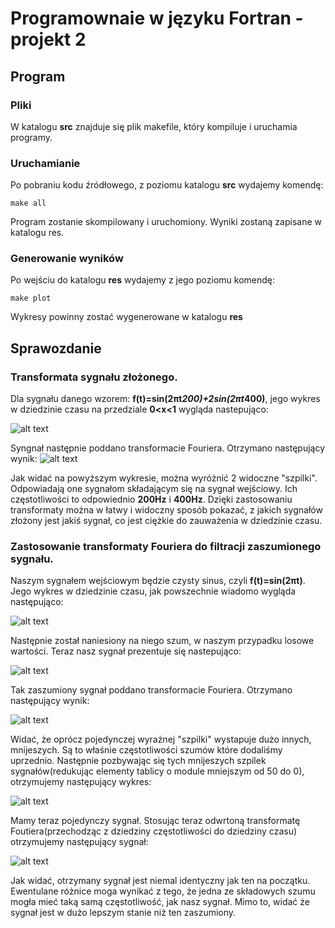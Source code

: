 # Programownaie w języku Fortran - projekt 2
## Program
### Pliki
W katalogu **src** znajduje się plik makefile, który kompiluje i uruchamia programy. 
### Uruchamianie
Po pobraniu kodu źródłowego, z poziomu katalogu **src** wydajemy komendę:
```
make all
```
Program zostanie skompilowany i uruchomiony. Wyniki zostaną zapisane w katalogu res.
### Generowanie wyników
Po wejściu do katalogu **res** wydajemy z jego poziomu komendę:
```
make plot
```
Wykresy powinny zostać wygenerowane w katalogu **res**

## Sprawozdanie
### Transformata sygnału złożonego.
Dla sygnału danego wzorem: 
**f(t)=sin(2πt*200)+2sin(2πt*400)**,
jego wykres w dziedzinie czasu na przedziale **0<x<1** wygląda nastepująco:

![alt text](https://github.com/dulebapiotr/FFT-signal-processing/blob/master/res/signal_time.png)

Syngnał następnie poddano transformacie Fouriera. Otrzymano następujący wynik:
![alt text](https://github.com/dulebapiotr/FFT-signal-processing/blob/master/res/signal_frequency.png)

Jak widać na powyższym wykresie, można wyróżnić 2 widoczne "szpilki". Odpowiadają one sygnałom składającym się 
na sygnał wejściowy. Ich częstotliwości to odpowiednio **200Hz** i **400Hz**.
Dzięki zastosowaniu transformaty można w łatwy i widoczny sposób pokazać, z jakich sygnałów złożony jest jakiś sygnał, co jest ciężkie do zauważenia w dziedzinie czasu.

### Zastosowanie transformaty Fouriera do filtracji zaszumionego sygnału.
Naszym sygnałem wejściowym będzie czysty sinus, czyli **f(t)=sin(2πt)**.
Jego wykres w dziedzinie czasu, jak powszechnie wiadomo wygląda następująco:

![alt text](https://github.com/dulebapiotr/FFT-signal-processing/blob/master/res/clear_sinus_time.png)

Następnie został naniesiony  na niego szum, w naszym przypadku losowe wartości. Teraz nasz sygnał prezentuje się nastepująco:

![alt text](https://github.com/dulebapiotr/FFT-signal-processing/blob/master/res/sinus_time.png)

Tak zaszumiony sygnał poddano transformacie Fouriera. Otrzymano następujący wynik:

![alt text](https://github.com/dulebapiotr/FFT-signal-processing/blob/master/res/sinus_frequency.png)

Widać, że oprócz pojedynczej wyrażnej "szpilki" wystapuje dużo innych, mnijeszych. Są to właśnie częstotliwości szumów które dodaliśmy uprzednio. 
Następnie pozbywając się tych mnijeszych szpilek sygnałów(redukując elementy tablicy o module mniejszym od 50 do 0), otrzymujemy następujący wykres:

![alt text](https://github.com/dulebapiotr/FFT-signal-processing/blob/master/res/sinus_frequency_clear.png)

Mamy teraz pojedynczy sygnał. Stosując teraz odwrtoną transformatę Foutiera(przechodząc z dziedziny częstotliwości do dziedziny czasu) otrzymujemy następujący sygnał:

![alt text](https://github.com/dulebapiotr/FFT-signal-processing/blob/master/res/sinus_after_clear.png)

Jak widać, otrzymany sygnał jest niemal identyczny jak ten na początku. Ewentulane różnice moga wynikać z tego, że jedna ze składowych szumu mogła mieć taką samą częstotliwość, jak nasz sygnał. Mimo to, widać że sygnał jest w dużo lepszym stanie niż ten zaszumiony. 





